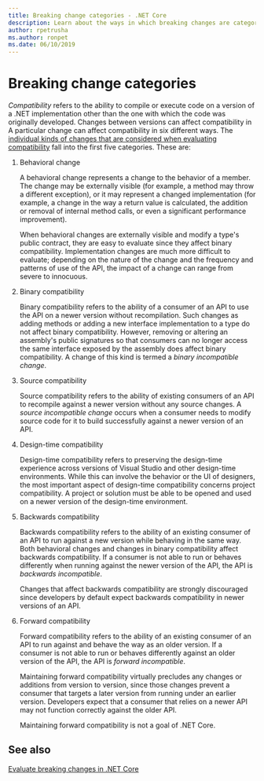 ```yaml
---
title: Breaking change categories - .NET Core
description: Learn about the ways in which breaking changes are categorized in .NET Core.
author: rpetrusha
ms.author: ronpet
ms.date: 06/10/2019
---
```

# Breaking change categories

*Compatibility* refers to the ability to compile or execute code on a version of a .NET implementation other than the one with which the code was originally developed. Changes between versions can affect compatibility in A particular change can affect compatibility in six different ways. The [individual kinds of changes that are considered when evaluating compatibility](index.md) fall into the first five categories. These are:

1. Behavioral change

   A behavioral change represents a change to the behavior of a member. The change may be externally visible (for example, a method may throw a different exception), or it may represent a changed implementation (for example, a change in the way a return value is calculated, the addition or removal of internal method calls, or even a significant performance improvement).

   When behavioral changes are externally visible and modify a type's public contract, they are easy to evaluate since they affect binary compatibility. Implementation changes are much more difficult to evaluate; depending on the nature of the change and the frequency and patterns of use of the API, the impact of a change can range from severe to innocuous.  

2. Binary compatibility

   Binary compatibility refers to the ability of a consumer of an API to use the API on a newer version without recompilation. Such changes as adding methods or adding a new interface implementation to a type do not affect binary compatibility. However, removing or altering an assembly's public signatures so that consumers can no longer access the same interface exposed by the assembly does affect binary compatibility. A change of this kind is termed a *binary incompatible change*.

3. Source compatibility

   Source compatibility refers to the ability of existing consumers of an API to recompile against a newer version without any source changes. A *source incompatible change* occurs when a consumer needs to modify source code for it to build successfully against a newer version of an API.

4. Design-time compatibility

   Design-time compatibility refers to preserving the design-time experience across versions of Visual Studio and other design-time environments. While this can involve the behavior or the UI of designers, the most important aspect of design-time compatibility concerns project compatibility. A project or solution must be able to be opened and used on a newer version of the design-time environment.

5. Backwards compatibility

   Backwards compatibility refers to the ability of an existing consumer of an API to run against a new version while behaving in the same way. Both behavioral changes and changes in binary compatibility affect backwards compatibility. If a consumer is not able to run or behaves differently when running against the newer version of the API, the API is *backwards incompatible*.

   Changes that affect backwards compatibility are strongly discouraged since developers by default expect backwards compatibility in newer versions of an API.

6. Forward compatibility

   Forward compatibility refers to the ability of an existing consumer of an API to run against and behave the way as an older version. If a consumer is not able to run or behaves differently against an older version of the API, the API is *forward incompatible*. 

   Maintaining forward compatibility virtually precludes any changes or additions from version to version, since those changes prevent a consumer that targets a later version from running under an earlier version. Developers expect that a consumer that relies on a newer API may not function correctly against the older API. 

   Maintaining forward compatibility is not a goal of .NET Core.

## See also

[Evaluate breaking changes in .NET Core](index.md)
